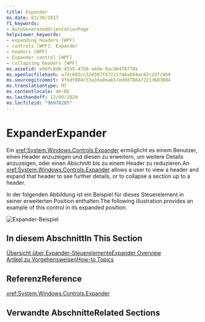 ```yaml
---
title: Expander
ms.date: 03/30/2017
f1_keywords:
- AutoGeneratedOrientationPage
helpviewer_keywords:
- expanding headers [WPF]
- controls [WPF], Expander
- headers [WPF]
- Expander control [WPF]
- collapsing headers [WPF]
ms.assetid: e9dfc8d6-4555-47b9-a4de-0acd64f8770a
ms.openlocfilehash: a7dc0d2cc32d387f87221748ab94ac82c2dfc8b0
ms.sourcegitcommit: 9f6df084c53a3da0ea657ed0d708a72213683084
ms.translationtype: MT
ms.contentlocale: de-DE
ms.lasthandoff: 12/09/2020
ms.locfileid: "96978205"
---
```

# <a name="expander"></a><span data-ttu-id="c34cf-102">Expander</span><span class="sxs-lookup"><span data-stu-id="c34cf-102">Expander</span></span>
<span data-ttu-id="c34cf-103">Ein <xref:System.Windows.Controls.Expander> ermöglicht es einem Benutzer, einen Header anzuzeigen und diesen zu erweitern, um weitere Details anzuzeigen, oder einen Abschnitt bis zu einem Header zu reduzieren.</span><span class="sxs-lookup"><span data-stu-id="c34cf-103">An <xref:System.Windows.Controls.Expander> allows a user to view a header and expand that header to see further details, or to collapse a section up to a header.</span></span>  
  
 <span data-ttu-id="c34cf-104">In der folgenden Abbildung ist ein Beispiel für dieses Steuerelement in seiner erweiterten Position enthalten.</span><span class="sxs-lookup"><span data-stu-id="c34cf-104">The following illustration provides an example of this control in its expanded position.</span></span>  
  
 ![Expander-Beispiel](./media/expander/expander-control-example.jpg)
  
## <a name="in-this-section"></a><span data-ttu-id="c34cf-106">In diesem Abschnitt</span><span class="sxs-lookup"><span data-stu-id="c34cf-106">In This Section</span></span>  
 [<span data-ttu-id="c34cf-107">Übersicht über Expander-Steuerelemente</span><span class="sxs-lookup"><span data-stu-id="c34cf-107">Expander Overview</span></span>](expander-overview.md)  
 [<span data-ttu-id="c34cf-108">Artikel zu Vorgehensweisen</span><span class="sxs-lookup"><span data-stu-id="c34cf-108">How-to Topics</span></span>](expander-how-to-topics.md)  
  
## <a name="reference"></a><span data-ttu-id="c34cf-109">Referenz</span><span class="sxs-lookup"><span data-stu-id="c34cf-109">Reference</span></span>  
 <xref:System.Windows.Controls.Expander>  
  
## <a name="related-sections"></a><span data-ttu-id="c34cf-110">Verwandte Abschnitte</span><span class="sxs-lookup"><span data-stu-id="c34cf-110">Related Sections</span></span>
